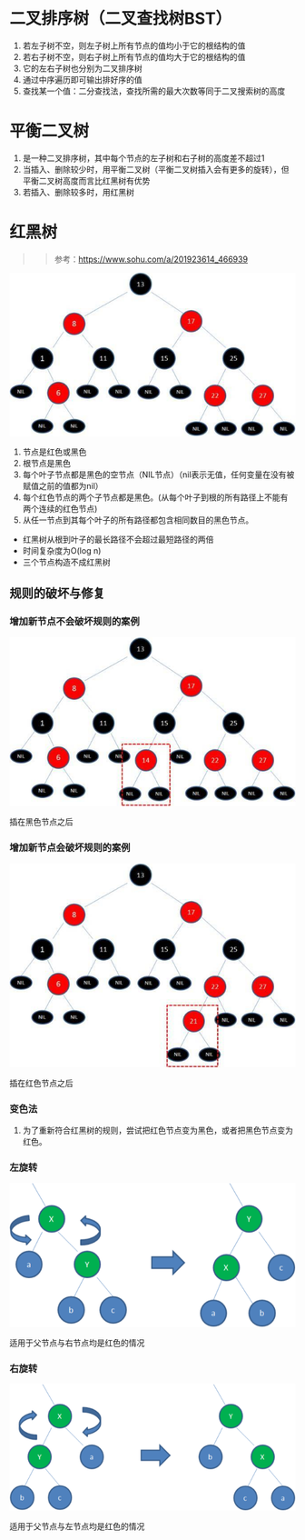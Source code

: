# 二叉排序树（二叉查找树BST）
1. 若左子树不空，则左子树上所有节点的值均小于它的根结构的值
2. 若右子树不空，则右子树上所有节点的值均大于它的根结构的值
3. 它的左右子树也分别为二叉排序树
4. 通过中序遍历即可输出排好序的值
5. 查找某一个值：二分查找法，查找所需的最大次数等同于二叉搜索树的高度

# 平衡二叉树
1. 是一种二叉排序树，其中每个节点的左子树和右子树的高度差不超过1
2. 当插入、删除较少时，用平衡二叉树（平衡二叉树插入会有更多的旋转），但平衡二叉树高度而言比红黑树有优势
3. 若插入、删除较多时，用红黑树
# 红黑树

>> 参考：https://www.sohu.com/a/201923614_466939

![](红黑树.jpeg)
1. 节点是红色或黑色
2. 根节点是黑色
3. 每个叶子节点都是黑色的空节点（NIL节点）（nil表示无值，任何变量在没有被赋值之前的值都为nil）
4. 每个红色节点的两个子节点都是黑色。(从每个叶子到根的所有路径上不能有两个连续的红色节点)
5. 从任一节点到其每个叶子的所有路径都包含相同数目的黑色节点。
- 红黑树从根到叶子的最长路径不会超过最短路径的两倍
- 时间复杂度为O(log n)
- 三个节点构造不成红黑树
## 规则的破坏与修复
### 增加新节点不会破坏规则的案例
![](不会破坏规则.jpeg)

插在黑色节点之后
### 增加新节点会破坏规则的案例
![](会破坏规则.jpeg)

插在红色节点之后
### 变色法
1. 为了重新符合红黑树的规则，尝试把红色节点变为黑色，或者把黑色节点变为红色。
### 左旋转
![](左旋转.png)

适用于父节点与右节点均是红色的情况
### 右旋转
![](右旋转.png)

适用于父节点与左节点均是红色的情况

